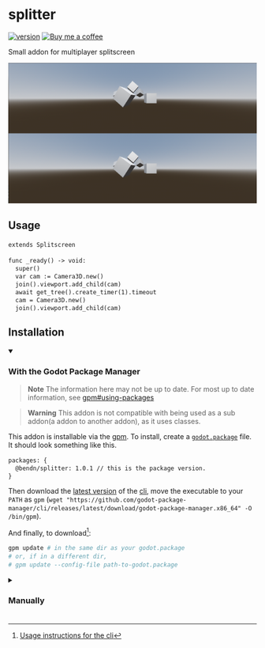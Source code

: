 # splitter

[![version](https://img.shields.io/badge/4.x-blue?logo=godot-engine&logoColor=white&label=godot&style=for-the-badge)](https://godotengine.org "Made with godot")
<a href='https://ko-fi.com/bendn' title='Buy me a coffee' target='_blank'><img height='28' src='https://storage.ko-fi.com/cdn/brandasset/kofi_button_red.png' alt='Buy me a coffee'> </a>

Small addon for multiplayer splitscreen

[![image](https://raw.githubusercontent.com/bend-n/splitter/main/.github/image.png)](_blank "Picture!")

## Usage

```GDScript
extends Splitscreen

func _ready() -> void:
  super()
  var cam := Camera3D.new()
  join().viewport.add_child(cam)
  await get_tree().create_timer(1).timeout
  cam = Camera3D.new()
  join().viewport.add_child(cam)
```

## Installation

<details open>
  <summary><h3>With the Godot Package Manager</h3></summary>

> **Note** The information here may not be up to date. For most up to date information, see [gpm#using-packages](https://github.com/godot-package-manager#using-packages-quickstart)

> **Warning** This addon is not compatible with being used as a sub addon(a addon to another addon), as it uses classes.

This addon is installable via the [gpm](https://github.com/godot-package-manager).
To install, create a [`godot.package`](https://github.com/godot-package-manager#godotpackage) file.
It should look something like this.

```jsonc
packages: {
  @bendn/splitter: 1.0.1 // this is the package version.
}
```

Then download the [latest version](https://github.com/godot-package-manager/cli/releases/latest) of the [cli](https://github.com/godot-package-manager/cli#installation), move the executable to your `PATH` as `gpm` (`wget "https://github.com/godot-package-manager/cli/releases/latest/download/godot-package-manager.x86_64" -O /bin/gpm`).

And finally, to download[^1]:

```bash
gpm update # in the same dir as your godot.package
# or, if in a different dir,
# gpm update --config-file path-to-godot.package
```

</details>
<details>
  <summary><h3>Manually<h3></summary>

- Download the repo (`wget https://github.com/bend-n/splitter/archive/refs/heads/main.zip && unzip main.zip`).
- Move the `splitter-main/addons/splitter` folder into your `addons` folder (`mkdir addons && mv splitter-main/addons/splitter addons/`)

</details>

[^1]: [Usage instructions for the cli](https://github.com/godot-package-manager/cli#usage)
